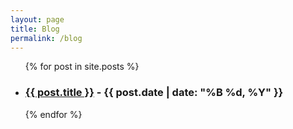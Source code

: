 ```yaml
---
layout: page
title: Blog
permalink: /blog
---
```


<ul>
  {% for post in site.posts %}
    <li>
      <h3><a href="{{ post.url }}">{{ post.title }}</a> - {{ post.date | date: "%B %d, %Y" }}</h3>
    </li>
  {% endfor %}
</ul>
